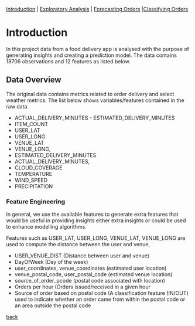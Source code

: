 [Introduction](./index.md) | [Exploratory Analysis](./assets/pages/data_exploration.md) | [Forecasting Orders](./assets/pages/order_forecasting.md) |[Classifying Orders](./assets/pages/order_classification.md)

# Introduction

In this project data from a food delivery app is analysed with the
purpose of generating insights and creating a prediction model. The
data contains 18706 observations and 12 features as listed below.

## Data Overview

The original data contains metrics related to order delivery and
select weather metrics. The list below shows variables/features
contained in the raw data.

- ACTUAL_DELIVERY_MINUTES \- ESTIMATED_DELIVERY_MINUTES
- ITEM_COUNT
- USER_LAT
- USER_LONG
- VENUE_LAT
- VENUE_LONG,
- ESTIMATED_DELIVERY_MINUTES
- ACTUAL_DELIVERY_MINUTES,
- CLOUD_COVERAGE
- TEMPERATURE
- WIND_SPEED
- PRECIPITATION

### Feature Engineering

In general, we use the available features to generate extra features
that would be useful in providing insights either extra insights or
could be used to enhance modelling algorithms.

Features such as  USER_LAT, USER_LONG, VENUE_LAT, VENUE_LONG are used to
compute the distance between the user and venue, 

- USER_VENUE_DIST (Distance between user and venue)
- DayOfWeek (Day of the week)
- user_coordinates, venue_coordinates (estimated user location)
- venue_postal_code, user_postal_code (estimated venue location)
- source_of_order_pcode (postal code associated with location)
- Orders per hour (Orders issued/received in a given hour
- Source of order based on postal code (A classification feature
  (IN/OUT) used to indicate whether an order came from within the
  postal code or an area outside the postal code

[back](./index.md)
